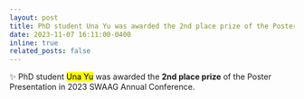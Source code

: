 ```yaml
---
layout: post
title: PhD student Una Yu was awarded the 2nd place prize of the Poster Presentation in 2023 SWAAG Annual Conference.
date: 2023-11-07 16:11:00-0400
inline: true
related_posts: false
---
```


:sparkles: PhD student <mark>Una Yu</mark> was awarded the **2nd place prize** of the Poster Presentation in 2023 SWAAG Annual Conference.
